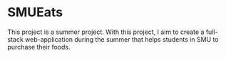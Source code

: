 # SMUEats
This project is a summer project. With this project, I aim to create a full-stack web-application during the summer that helps students in SMU to purchase their foods.
